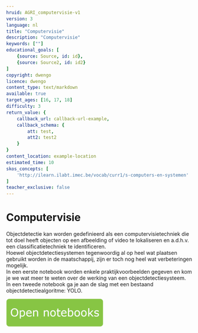 ```yaml
---
hruid: AGRI_computervisie-v1
version: 3
language: nl
title: "Computervisie"
description: "Computervisie"
keywords: [""]
educational_goals: [
    {source: Source, id: id}, 
    {source: Source2, id: id2}
]
copyright: dwengo
licence: dwengo
content_type: text/markdown
available: true
target_ages: [16, 17, 18]
difficulty: 3
return_value: {
    callback_url: callback-url-example,
    callback_schema: {
        att: test,
        att2: test2
    }
}
content_location: example-location
estimated_time: 10
skos_concepts: [
    'http://ilearn.ilabt.imec.be/vocab/curr1/s-computers-en-systemen'
]
teacher_exclusive: false
---
```


# Computervisie
Objectdetectie kan worden gedefinieerd als een computervisietechniek die tot doel heeft objecten op een afbeelding of video te lokaliseren en a.d.h.v. een classificatietechniek te identificeren.<br>
Hoewel objectdetectiesystemen tegenwoordig al op heel wat plaatsen gebruikt worden in de maatschappij, zijn er toch nog heel wat verbeteringen mogelijk.<br> 
In een eerste notebook worden enkele praktijkvoorbeelden gegeven en kom je we wat meer te weten over de werking van een objectdetectiesysteem.<br>
In een tweede notebook ga je aan de slag met een bestaand objectdetectiealgoritme: YOLO.

[![](embed/Knop.png "Knop")](https://kiks.ilabt.imec.be/jupyterhub/?id=4010 "Computervisie")
